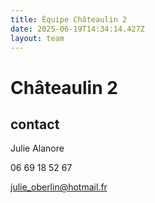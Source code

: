 ```yaml
---
title: Équipe Châteaulin 2
date: 2025-06-19T14:34:14.427Z
layout: team
---
```


# Châteaulin 2



## contact 

Julie Alanore

06 69 18 52 67

julie_oberlin@hotmail.fr

